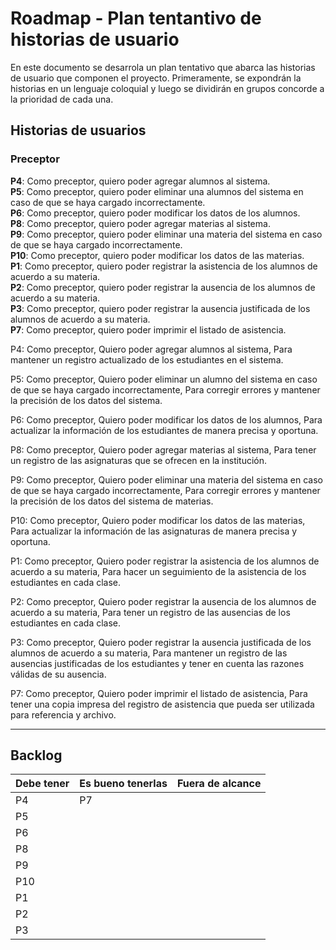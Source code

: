 #  Roadmap - Plan tentantivo de historias de usuario

En este documento se desarrola un plan tentativo que abarca las historias de usuario que componen el proyecto. Primeramente, se expondrán la historias en un lenguaje coloquial y luego se dividirán en grupos concorde a la prioridad de cada una.

## Historias de usuarios

### Preceptor

**P4**: Como preceptor, quiero poder agregar alumnos al sistema. <br> 
**P5**: Como preceptor, quiero poder eliminar una alumnos del sistema en caso de que se haya cargado incorrectamente. <br>
**P6**: Como preceptor, quiero poder modificar los datos de los alumnos. <br>
**P8**: Como preceptor, quiero poder agregar materias al sistema. <br> 
**P9**: Como preceptor, quiero poder eliminar una materia del sistema en caso de que se haya cargado incorrectamente. <br>
**P10**: Como preceptor, quiero poder modificar los datos de las materias. <br>
**P1**: Como preceptor, quiero poder registrar la asistencia de los alumnos de acuerdo a su materia. <br>
**P2**: Como preceptor, quiero poder registrar la ausencia de los alumnos de acuerdo a su materia. <br>
**P3**: Como preceptor, quiero poder registrar la ausencia justificada de los alumnos de acuerdo a su materia. <br>
**P7**: Como preceptor, quiero poder imprimir el listado de asistencia. <br>

P4:
Como preceptor,
Quiero poder agregar alumnos al sistema,
Para mantener un registro actualizado de los estudiantes en el sistema.

P5:
Como preceptor,
Quiero poder eliminar un alumno del sistema en caso de que se haya cargado incorrectamente,
Para corregir errores y mantener la precisión de los datos del sistema.

P6:
Como preceptor,
Quiero poder modificar los datos de los alumnos,
Para actualizar la información de los estudiantes de manera precisa y oportuna.

P8:
Como preceptor,
Quiero poder agregar materias al sistema,
Para tener un registro de las asignaturas que se ofrecen en la institución.

P9:
Como preceptor,
Quiero poder eliminar una materia del sistema en caso de que se haya cargado incorrectamente,
Para corregir errores y mantener la precisión de los datos del sistema de materias.

P10:
Como preceptor,
Quiero poder modificar los datos de las materias,
Para actualizar la información de las asignaturas de manera precisa y oportuna.

P1:
Como preceptor,
Quiero poder registrar la asistencia de los alumnos de acuerdo a su materia,
Para hacer un seguimiento de la asistencia de los estudiantes en cada clase.

P2:
Como preceptor,
Quiero poder registrar la ausencia de los alumnos de acuerdo a su materia,
Para tener un registro de las ausencias de los estudiantes en cada clase.

P3:
Como preceptor,
Quiero poder registrar la ausencia justificada de los alumnos de acuerdo a su materia,
Para mantener un registro de las ausencias justificadas de los estudiantes y tener en cuenta las razones válidas de su ausencia.

P7:
Como preceptor,
Quiero poder imprimir el listado de asistencia,
Para tener una copia impresa del registro de asistencia que pueda ser utilizada para referencia y archivo.

___

## Backlog

| Debe tener | Es bueno tenerlas | Fuera de alcance|
| -----------| ------------------|-----------------|
|P4 |P7 | |
|P5 | |
|P6 | |
|P8 | |
|P9 | |
|P10 | |
|P1 | |
|P2 | |
|P3 | |


